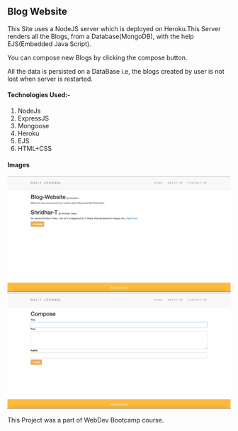 ## Blog Website
This Site uses a NodeJS server which is deployed on Heroku.This Server renders all the Blogs, from a Database(MongoDB), with the help EJS(Embedded Java Script).

You can compose new Blogs by clicking the compose button.

All the data is persisted on a DataBase i.e, the blogs created by user is not lost when server is restarted.

#### Technologies Used:-
1. NodeJs
2. ExpressJS
3. Mongoose
4. Heroku
5. EJS
6. HTML+CSS

#### Images
![root](/images/blog.png)
![foo](/images/compose.png)

This Project was a part of WebDev Bootcamp course.


